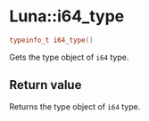 # Luna::i64_type

```c++
typeinfo_t i64_type()
```

Gets the type object of `i64` type. 



## Return value
Returns the type object of `i64` type. 


